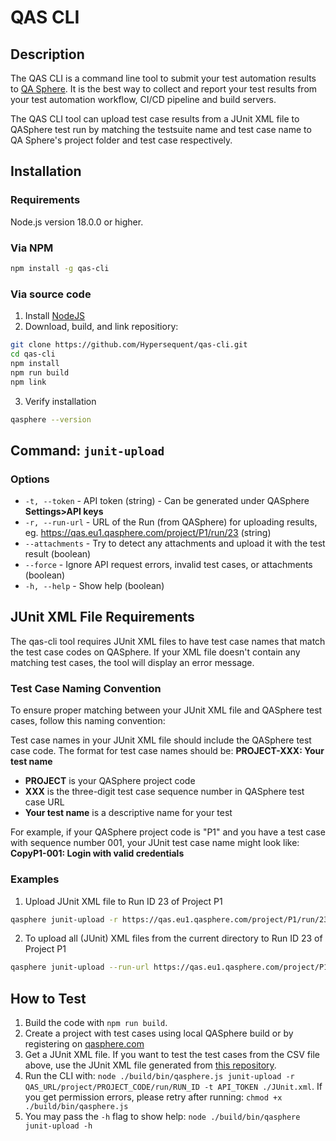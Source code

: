 # QAS CLI

## Description

The QAS CLI is a command line tool to submit your test automation results to [QA Sphere](https://qasphere.com/). It is the best way to collect and report your test results from your test automation workflow, CI/CD pipeline and build servers.

The QAS CLI tool can upload test case results from a JUnit XML file to QASphere test run by matching the testsuite name and test case name to QA Sphere's project folder and test case respectively.

## Installation

### Requirements

Node.js version 18.0.0 or higher.

### Via NPM

```bash
npm install -g qas-cli
```

### Via source code

1. Install [NodeJS](https://nodejs.org/en/download/package-manager/current)
2. Download, build, and link repositiory:

```bash
git clone https://github.com/Hypersequent/qas-cli.git
cd qas-cli
npm install
npm run build
npm link
```

3. Verify installation

```bash
qasphere --version
```

## Command: `junit-upload`

### Options

- `-t, --token` - API token (string) - Can be generated under QASphere **Settings>API keys**
- `-r, --run-url` - URL of the Run (from QASphere) for uploading results, eg. https://qas.eu1.qasphere.com/project/P1/run/23 (string)
- `--attachments` - Try to detect any attachments and upload it with the test result (boolean)
- `--force` - Ignore API request errors, invalid test cases, or attachments (boolean)
- `-h, --help` - Show help (boolean)

## JUnit XML File Requirements

The qas-cli tool requires JUnit XML files to have test case names that match the test case codes on QASphere. If your XML file doesn't contain any matching test cases, the tool will display an error message.

### Test Case Naming Convention

To ensure proper matching between your JUnit XML file and QASphere test cases, follow this naming convention:

Test case names in your JUnit XML file should include the QASphere test case code.
The format for test case names should be: **PROJECT-XXX: Your test name**

- **PROJECT** is your QASphere project code
- **XXX** is the three-digit test case sequence number in QASphere test case URL
- **Your test name** is a descriptive name for your test


For example, if your QASphere project code is "P1" and you have a test case with sequence number 001, your JUnit test case name might look like:
**CopyP1-001: Login with valid credentials**

### Examples

1. Upload JUnit XML file to Run ID 23 of Project P1

```bash
qasphere junit-upload -r https://qas.eu1.qasphere.com/project/P1/run/23 -t API_TOKEN ./path/to/junit.xml
```

2. To upload all (JUnit) XML files from the current directory to Run ID 23 of Project P1

```bash
qasphere junit-upload --run-url https://qas.eu1.qasphere.com/project/P1/run/23 --token API_TOKEN ./*.xml
```

## How to Test

1. Build the code with `npm run build`.
2. Create a project with test cases using local QASphere build or by registering on [qasphere.com](https://qasphere.com/)
3. Get a JUnit XML file. If you want to test the test cases from the CSV file above, use the JUnit XML file generated from [this repository](https://github.com/Hypersequent/bistrot-e2e).
4. Run the CLI with: `node ./build/bin/qasphere.js junit-upload -r QAS_URL/project/PROJECT_CODE/run/RUN_ID -t API_TOKEN ./JUnit.xml`. If you get permission errors, please retry after running: `chmod +x ./build/bin/qasphere.js`
5. You may pass the `-h` flag to show help: `node ./build/bin/qasphere junit-upload -h`
